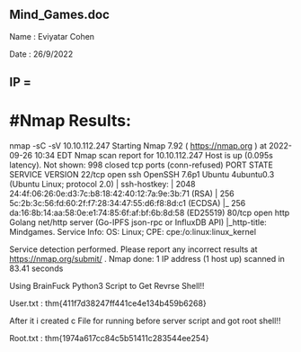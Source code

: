 Mind_Games.doc
---------------------

Name : Eviyatar Cohen

Date : 26/9/2022

IP = 
--------------------------------------------

#Nmap Results:
=================
nmap -sC -sV 10.10.112.247
Starting Nmap 7.92 ( https://nmap.org ) at 2022-09-26 10:34 EDT
Nmap scan report for 10.10.112.247
Host is up (0.095s latency).
Not shown: 998 closed tcp ports (conn-refused)
PORT   STATE SERVICE VERSION
22/tcp open  ssh     OpenSSH 7.6p1 Ubuntu 4ubuntu0.3 (Ubuntu Linux; protocol 2.0)
| ssh-hostkey: 
|   2048 24:4f:06:26:0e:d3:7c:b8:18:42:40:12:7a:9e:3b:71 (RSA)
|   256 5c:2b:3c:56:fd:60:2f:f7:28:34:47:55:d6:f8:8d:c1 (ECDSA)
|_  256 da:16:8b:14:aa:58:0e:e1:74:85:6f:af:bf:6b:8d:58 (ED25519)
80/tcp open  http    Golang net/http server (Go-IPFS json-rpc or InfluxDB API)
|_http-title: Mindgames.
Service Info: OS: Linux; CPE: cpe:/o:linux:linux_kernel

Service detection performed. Please report any incorrect results at https://nmap.org/submit/ .
Nmap done: 1 IP address (1 host up) scanned in 83.41 seconds


Using BrainFuck Python3 Script to Get Revrse Shell!!

User.txt : thm{411f7d38247ff441ce4e134b459b6268}

After it i created c File for running before server script and got root shell!!

Root.txt : thm{1974a617cc84c5b51411c283544ee254}